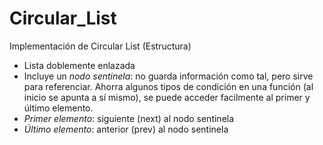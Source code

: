 # Circular_List
Implementación de Circular List (Estructura)
* Lista doblemente enlazada
* Incluye un *nodo sentinela*: no guarda información como tal, pero sirve para referenciar. Ahorra algunos tipos de condición en una función (al inicio se apunta a sí mismo), se puede acceder facilmente al primer y último elemento.
* *Primer elemento*: siguiente (next) al nodo sentinela
* *Último elemento*: anterior (prev) al nodo sentinela
